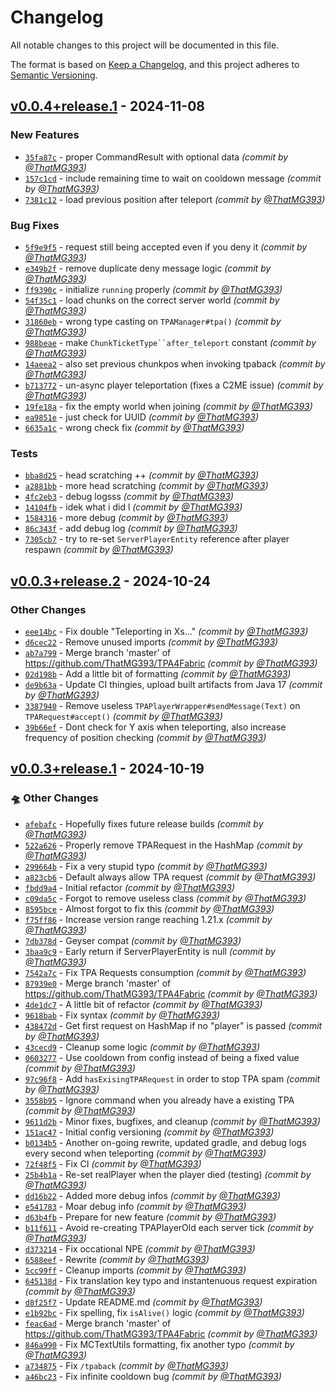 # Changelog
All notable changes to this project will be documented in this file.

The format is based on [Keep a Changelog](https://keepachangelog.com/en/1.0.0/),
and this project adheres to [Semantic Versioning](https://semver.org/spec/v2.0.0.html).

## [v0.0.4+release.1] - 2024-11-08
### New Features
- [`35fa87c`](https://github.com/ThatMG393/TPA4Fabric/commit/35fa87ca7fe7fbed92f1487bb894f59e5a541e2e) - proper CommandResult with optional data *(commit by [@ThatMG393](https://github.com/ThatMG393))*
- [`157c1cd`](https://github.com/ThatMG393/TPA4Fabric/commit/157c1cddfb603adf1a72c8e44d4b53439f9c9fb6) - include remaining time to wait on cooldown message *(commit by [@ThatMG393](https://github.com/ThatMG393))*
- [`7381c12`](https://github.com/ThatMG393/TPA4Fabric/commit/7381c1203c7d43657474f431eda5c567bf946b4b) - load previous position after teleport *(commit by [@ThatMG393](https://github.com/ThatMG393))*

### Bug Fixes
- [`5f9e9f5`](https://github.com/ThatMG393/TPA4Fabric/commit/5f9e9f504b02628dea4e6d2dc0dd72c4e8e5f00b) - request still being accepted even if you deny it *(commit by [@ThatMG393](https://github.com/ThatMG393))*
- [`e349b2f`](https://github.com/ThatMG393/TPA4Fabric/commit/e349b2feb7c3373954af5ccc8f6299123f894a1b) - remove duplicate deny message logic *(commit by [@ThatMG393](https://github.com/ThatMG393))*
- [`ff9390c`](https://github.com/ThatMG393/TPA4Fabric/commit/ff9390c8782362c21d5b8792f02986d512740bcf) - initialize `running` properly *(commit by [@ThatMG393](https://github.com/ThatMG393))*
- [`54f35c1`](https://github.com/ThatMG393/TPA4Fabric/commit/54f35c100db1e5d9df04bb09e1d090a2695c3099) - load chunks on the correct server world *(commit by [@ThatMG393](https://github.com/ThatMG393))*
- [`31860eb`](https://github.com/ThatMG393/TPA4Fabric/commit/31860ebb9f03c9807a7e8bb276d1dc88da5ae717) - wrong type casting on `TPAManager#tpa()` *(commit by [@ThatMG393](https://github.com/ThatMG393))*
- [`988beae`](https://github.com/ThatMG393/TPA4Fabric/commit/988beaea67785f0d503b4d997b53dc0f199e0d26) - make `ChunkTicketType``after_teleport` constant *(commit by [@ThatMG393](https://github.com/ThatMG393))*
- [`14aeea2`](https://github.com/ThatMG393/TPA4Fabric/commit/14aeea23fdda786c19cc78f113132dc90044a59c) - also set previous chunkpos when invoking tpaback *(commit by [@ThatMG393](https://github.com/ThatMG393))*
- [`b713772`](https://github.com/ThatMG393/TPA4Fabric/commit/b713772f0b52f8ebe71b2caed0e52c7b64368cd6) - un-async player teleportation (fixes a C2ME issue) *(commit by [@ThatMG393](https://github.com/ThatMG393))*
- [`19fe18a`](https://github.com/ThatMG393/TPA4Fabric/commit/19fe18ae34b42aa1550bfbfbc737aa4a49178091) - fix the empty world when joining *(commit by [@ThatMG393](https://github.com/ThatMG393))*
- [`ea9851e`](https://github.com/ThatMG393/TPA4Fabric/commit/ea9851e9f7231fc7fa77ed6e75eb078d00edd0fd) - just check for UUID *(commit by [@ThatMG393](https://github.com/ThatMG393))*
- [`6635a1c`](https://github.com/ThatMG393/TPA4Fabric/commit/6635a1cf0c60c31922957f5398b817a1b9f915c1) - wrong check fix *(commit by [@ThatMG393](https://github.com/ThatMG393))*

### Tests
- [`bba8d25`](https://github.com/ThatMG393/TPA4Fabric/commit/bba8d25fd20322e00c3cc8fa936718ad3fbf06e3) - head scratching ++ *(commit by [@ThatMG393](https://github.com/ThatMG393))*
- [`a2881bb`](https://github.com/ThatMG393/TPA4Fabric/commit/a2881bbc26a5187688415d609b2d02ff963e265e) - more head scratching *(commit by [@ThatMG393](https://github.com/ThatMG393))*
- [`4fc2eb3`](https://github.com/ThatMG393/TPA4Fabric/commit/4fc2eb36f342f740d3adfb0e95fd70401bc2426a) - debug logsss *(commit by [@ThatMG393](https://github.com/ThatMG393))*
- [`14104fb`](https://github.com/ThatMG393/TPA4Fabric/commit/14104fb68858670aaf5dd1326ed81593a61cd413) - idek what i did l *(commit by [@ThatMG393](https://github.com/ThatMG393))*
- [`1584316`](https://github.com/ThatMG393/TPA4Fabric/commit/1584316c2880519ee1dfaf5e6f5d1052252f4d90) - more debug *(commit by [@ThatMG393](https://github.com/ThatMG393))*
- [`86c343f`](https://github.com/ThatMG393/TPA4Fabric/commit/86c343f8575df8b9d9fd6ddf70b621f4f4cc8caa) - add debug log *(commit by [@ThatMG393](https://github.com/ThatMG393))*
- [`7305cb7`](https://github.com/ThatMG393/TPA4Fabric/commit/7305cb73a9ba648b6dd05749b65fd83935b7fe5c) - try to re-set `ServerPlayerEntity` reference after player respawn *(commit by [@ThatMG393](https://github.com/ThatMG393))*


## [v0.0.3+release.2] - 2024-10-24
### Other Changes
- [`eee14bc`](https://github.com/ThatMG393/TPA4Fabric/commit/eee14bc9979d70cc680dda580d57fbd7b7c2874c) - Fix double "Teleporting in Xs..." *(commit by [@ThatMG393](https://github.com/ThatMG393))*
- [`d6cec22`](https://github.com/ThatMG393/TPA4Fabric/commit/d6cec229ef7aebb746d4a91dcfbc77a969b192f6) - Remove unused imports *(commit by [@ThatMG393](https://github.com/ThatMG393))*
- [`ab7a799`](https://github.com/ThatMG393/TPA4Fabric/commit/ab7a79981d8a27a7f20fc4fcfaf89aba6bf3b035) - Merge branch 'master' of https://github.com/ThatMG393/TPA4Fabric *(commit by [@ThatMG393](https://github.com/ThatMG393))*
- [`02d198b`](https://github.com/ThatMG393/TPA4Fabric/commit/02d198b9c3093d7f82d9f449205b8e148f6265b4) - Add a little bit of formatting *(commit by [@ThatMG393](https://github.com/ThatMG393))*
- [`de9b63a`](https://github.com/ThatMG393/TPA4Fabric/commit/de9b63ad22fe3da1f460306ee7bbcb555a609eee) - Update CI thingies, upload built artifacts from Java 17 *(commit by [@ThatMG393](https://github.com/ThatMG393))*
- [`3387940`](https://github.com/ThatMG393/TPA4Fabric/commit/33879402c3e623d8d1193888cb90cc950fd6ad9b) - Remove useless `TPAPlayerWrapper#sendMessage(Text)` on `TPARequest#accept()` *(commit by [@ThatMG393](https://github.com/ThatMG393))*
- [`39b66ef`](https://github.com/ThatMG393/TPA4Fabric/commit/39b66efbead73792bbbd6b7f188d9fcc74bff644) - Dont check for Y axis when teleporting, also increase frequency of position checking *(commit by [@ThatMG393](https://github.com/ThatMG393))*


## [v0.0.3+release.1] - 2024-10-19
### :flying_saucer: Other Changes
- [`afebafc`](https://github.com/ThatMG393/TPA4Fabric/commit/afebafc812fcbeab53b1d96375e1572c3d382d1b) - Hopefully fixes future release builds *(commit by [@ThatMG393](https://github.com/ThatMG393))*
- [`522a626`](https://github.com/ThatMG393/TPA4Fabric/commit/522a62656af28e5c1ced1ff29f4173602ce913b2) - Properly remove TPARequest in the HashMap *(commit by [@ThatMG393](https://github.com/ThatMG393))*
- [`299664b`](https://github.com/ThatMG393/TPA4Fabric/commit/299664b2caf8a3b65bb721f3aae2f16ea61ce890) - Fix a very stupid typo *(commit by [@ThatMG393](https://github.com/ThatMG393))*
- [`a823cb6`](https://github.com/ThatMG393/TPA4Fabric/commit/a823cb6986b25538c30218dfe627ea48b8d0f106) - Default always allow TPA request *(commit by [@ThatMG393](https://github.com/ThatMG393))*
- [`fbdd9a4`](https://github.com/ThatMG393/TPA4Fabric/commit/fbdd9a43a44bb0e2d7c3dbe34a4882af199007da) - Initial refactor *(commit by [@ThatMG393](https://github.com/ThatMG393))*
- [`c09da5c`](https://github.com/ThatMG393/TPA4Fabric/commit/c09da5ce3207326852eef849bf3fe1f69075efcc) - Forgot to remove useless class *(commit by [@ThatMG393](https://github.com/ThatMG393))*
- [`8595bce`](https://github.com/ThatMG393/TPA4Fabric/commit/8595bcece208bd33bcbf6b5a0b104175db66d395) - Almost forgot to fix this *(commit by [@ThatMG393](https://github.com/ThatMG393))*
- [`f75ff86`](https://github.com/ThatMG393/TPA4Fabric/commit/f75ff86230908d6245999d758a80f39c38773812) - Increase version range reaching 1.21.x *(commit by [@ThatMG393](https://github.com/ThatMG393))*
- [`7db378d`](https://github.com/ThatMG393/TPA4Fabric/commit/7db378dbe6189b120645ce805786af6d8fb2ab17) - Geyser compat *(commit by [@ThatMG393](https://github.com/ThatMG393))*
- [`3baa9c9`](https://github.com/ThatMG393/TPA4Fabric/commit/3baa9c9afbec9f3a3b9341fd591ca1cfc972dbaa) - Early return if ServerPlayerEntity is null *(commit by [@ThatMG393](https://github.com/ThatMG393))*
- [`7542a7c`](https://github.com/ThatMG393/TPA4Fabric/commit/7542a7c8421002132ab02def513ab457f7d71314) - Fix TPA Requests consumption *(commit by [@ThatMG393](https://github.com/ThatMG393))*
- [`87939e0`](https://github.com/ThatMG393/TPA4Fabric/commit/87939e0e408349bb8fb29ae50fa16ffe291f4655) - Merge branch 'master' of https://github.com/ThatMG393/TPA4Fabric *(commit by [@ThatMG393](https://github.com/ThatMG393))*
- [`4de1dc7`](https://github.com/ThatMG393/TPA4Fabric/commit/4de1dc7f54fc07fbe858710b777f50b6176ac895) - A little bit of refactor *(commit by [@ThatMG393](https://github.com/ThatMG393))*
- [`9618bab`](https://github.com/ThatMG393/TPA4Fabric/commit/9618babc3f32c4b10d19801656e926338fc61763) - Fix syntax *(commit by [@ThatMG393](https://github.com/ThatMG393))*
- [`438472d`](https://github.com/ThatMG393/TPA4Fabric/commit/438472dab01edec772546165f6932d3121989b58) - Get first request on HashMap if no "player" is passed *(commit by [@ThatMG393](https://github.com/ThatMG393))*
- [`43cecd9`](https://github.com/ThatMG393/TPA4Fabric/commit/43cecd95a2199346b46fd16b97c690fca5253ddf) - Cleanup some logic *(commit by [@ThatMG393](https://github.com/ThatMG393))*
- [`0603277`](https://github.com/ThatMG393/TPA4Fabric/commit/0603277771fdfb87d097407259a578e8cc513996) - Use cooldown from config instead of being a fixed value *(commit by [@ThatMG393](https://github.com/ThatMG393))*
- [`97c96f8`](https://github.com/ThatMG393/TPA4Fabric/commit/97c96f80a274ab42336b489d97afed3ebecc2587) - Add `hasExisingTPARequest` in order to stop TPA spam *(commit by [@ThatMG393](https://github.com/ThatMG393))*
- [`3558b95`](https://github.com/ThatMG393/TPA4Fabric/commit/3558b953ecbba61890f63f8aaacb800ebd66edff) - Ignore command when you already have a existing TPA *(commit by [@ThatMG393](https://github.com/ThatMG393))*
- [`9611d2b`](https://github.com/ThatMG393/TPA4Fabric/commit/9611d2b4b3007aacdc535b200e37a86a8b5185ea) - Minor fixes, bugfixes, and cleanup *(commit by [@ThatMG393](https://github.com/ThatMG393))*
- [`151ac47`](https://github.com/ThatMG393/TPA4Fabric/commit/151ac47f82a63e1314a9daaf78883d943e9e3f36) - Initial config versioning *(commit by [@ThatMG393](https://github.com/ThatMG393))*
- [`b0134b5`](https://github.com/ThatMG393/TPA4Fabric/commit/b0134b5c30ec79b55a6ca7986a55bdb76d625c14) - Another on-going rewrite, updated gradle, and debug logs every second when teleporting *(commit by [@ThatMG393](https://github.com/ThatMG393))*
- [`72f48f5`](https://github.com/ThatMG393/TPA4Fabric/commit/72f48f540eded3cb5aecf452d52ab2d301eec7cf) - Fix CI *(commit by [@ThatMG393](https://github.com/ThatMG393))*
- [`25b4b1a`](https://github.com/ThatMG393/TPA4Fabric/commit/25b4b1a3b55682ea01f8df8146d98b458d1c515d) - Re-set realPlayer when the player died (testing) *(commit by [@ThatMG393](https://github.com/ThatMG393))*
- [`dd16b22`](https://github.com/ThatMG393/TPA4Fabric/commit/dd16b224f8bdd9b6e6afc56484e6091e1c5cceb0) - Added more debug infos *(commit by [@ThatMG393](https://github.com/ThatMG393))*
- [`e541783`](https://github.com/ThatMG393/TPA4Fabric/commit/e541783f53fc7416e2bc441782540cf69115f459) - Moar debug info *(commit by [@ThatMG393](https://github.com/ThatMG393))*
- [`d63b4fb`](https://github.com/ThatMG393/TPA4Fabric/commit/d63b4fbf722ef3d65564a0e606000f6e3d5f4fd0) - Prepare for new feature *(commit by [@ThatMG393](https://github.com/ThatMG393))*
- [`b11f611`](https://github.com/ThatMG393/TPA4Fabric/commit/b11f611259dc4ddbdcdfd61485c83ddce8b9da6e) - Avoid re-creating TPAPlayerOld each server tick *(commit by [@ThatMG393](https://github.com/ThatMG393))*
- [`d373214`](https://github.com/ThatMG393/TPA4Fabric/commit/d3732149dd323a8527ac1968d56aa3470cd5eb2f) - Fix occational NPE *(commit by [@ThatMG393](https://github.com/ThatMG393))*
- [`6588eef`](https://github.com/ThatMG393/TPA4Fabric/commit/6588eef8a2af0ae60d1e6925b4eacfd3d252f799) - Rewrite *(commit by [@ThatMG393](https://github.com/ThatMG393))*
- [`5cc99ff`](https://github.com/ThatMG393/TPA4Fabric/commit/5cc99ffbcc79a57dd678af11a85e8c8af94341ca) - Cleanup imports *(commit by [@ThatMG393](https://github.com/ThatMG393))*
- [`645138d`](https://github.com/ThatMG393/TPA4Fabric/commit/645138d0524fb18bf1c6dba94cb890786d75728f) - Fix translation key typo and instantenuous request expiration *(commit by [@ThatMG393](https://github.com/ThatMG393))*
- [`d8f25f7`](https://github.com/ThatMG393/TPA4Fabric/commit/d8f25f74d5adbadb9041c4151487a74713619103) - Update README.md *(commit by [@ThatMG393](https://github.com/ThatMG393))*
- [`e1b92bc`](https://github.com/ThatMG393/TPA4Fabric/commit/e1b92bcc7f3ddeffbbadbdd476d5447dd7d8f0ec) - Fix spelling, fix `isAlive()` logic *(commit by [@ThatMG393](https://github.com/ThatMG393))*
- [`feac6ad`](https://github.com/ThatMG393/TPA4Fabric/commit/feac6ad3ef414ccd3da023ea6b968f08ded90f0d) - Merge branch 'master' of https://github.com/ThatMG393/TPA4Fabric *(commit by [@ThatMG393](https://github.com/ThatMG393))*
- [`846a990`](https://github.com/ThatMG393/TPA4Fabric/commit/846a990db6e4534c13e6f96acc29179581692124) - Fix MCTextUtils formatting, fix another typo *(commit by [@ThatMG393](https://github.com/ThatMG393))*
- [`a734875`](https://github.com/ThatMG393/TPA4Fabric/commit/a7348754e09cf90e122e4960ba17a88cc5052263) - Fix `/tpaback` *(commit by [@ThatMG393](https://github.com/ThatMG393))*
- [`a46bc23`](https://github.com/ThatMG393/TPA4Fabric/commit/a46bc23e6ee436d288c9fa69ea3de2ce6fa79862) - Fix infinite cooldown bug *(commit by [@ThatMG393](https://github.com/ThatMG393))*

[v0.0.3+release.1]: https://github.com/ThatMG393/TPA4Fabric/compare/v0.0.2+release.1...v0.0.3+release.1
[v0.0.3+release.2]: https://github.com/ThatMG393/TPA4Fabric/compare/v0.0.3+release.1...v0.0.3+release.2
[v0.0.4+release.1]: https://github.com/ThatMG393/TPA4Fabric/compare/v0.0.3+release.2...v0.0.4+release.1
